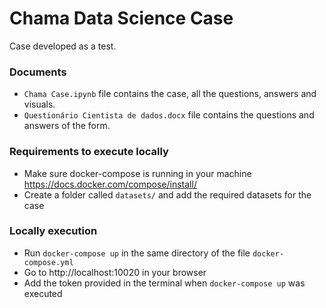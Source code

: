 # Chama Data Science Case

Case developed as a test.

### Documents

- `Chama Case.ipynb` file contains the case, all the questions, answers and visuals.
- `Questionário Cientista de dados.docx` file contains the questions and answers of the form.

### Requirements to execute locally

- Make sure docker-compose is running in your machine https://docs.docker.com/compose/install/
- Create a folder called `datasets/` and add the required datasets for the case

### Locally execution

- Run `docker-compose up` in the same directory of the file `docker-compose.yml`
- Go to http://localhost:10020 in your browser
- Add the token provided in the terminal when `docker-compose up` was executed